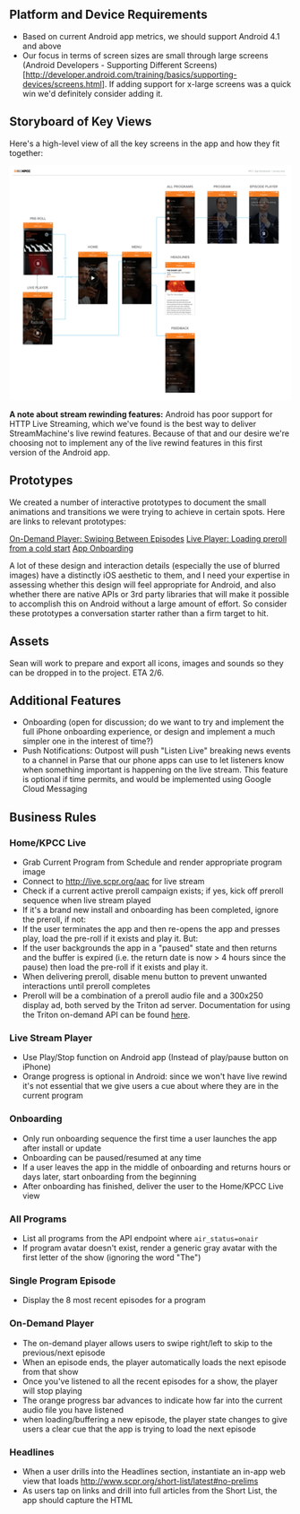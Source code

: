 ## Platform and Device Requirements

* Based on current Android app metrics, we should support Android 4.1 and above
* Our focus in terms of screen sizes are small through large screens (Android Developers - Supporting Different Screens)[http://developer.android.com/training/basics/supporting-devices/screens.html]. If adding support for x-large screens was a quick win we'd definitely consider adding it.

## Storyboard of Key Views

Here's a high-level view of all the key screens in the app and how they fit together:

![KPCC Phone App - Storyboards](AppStoryboards.png)

**A note about stream rewinding features:** Android has poor support for HTTP Live Streaming, which we've found is the best way to deliver StreamMachine's live rewind features. Because of that and our desire  we're choosing not to implement any of the live rewind features in this first version of the Android app.

## Prototypes

We created a number of interactive prototypes to document the small animations and transitions we were trying to achieve in certain spots. Here are links to relevant prototypes:

[On-Demand Player: Swiping Between Episodes](http://scpr.github.io/KPCC-iPhone-Prototypes/prototype.iphone.programs-prev-next.framer/)
[Live Player: Loading preroll from a cold start](http://scpr.github.io/KPCC-iPhone-Prototypes/prototype.iphone.home-preroll.framer/)
[App Onboarding](http://scpr.github.io/KPCC-iPhone-Prototypes/prototype.iphone.onboarding.framer/)

A lot of these design and interaction details (especially the use of blurred images) have a distinctly iOS aesthetic to them, and I need your expertise in assessing whether this design will feel appropriate for Android, and also whether there are native APIs or 3rd party libraries that will make it possible to accomplish this on Android without a large amount of effort. So consider these prototypes a conversation starter rather than a firm target to hit. 

## Assets

Sean will work to prepare and export all icons, images and sounds so they can be dropped in to the project. ETA 2/6.

## Additional Features

* Onboarding (open for discussion; do we want to try and implement the full iPhone onboarding experience, or design and implement a much simpler one in the interest of time?)
* Push Notifications: Outpost will push "Listen Live" breaking news events to a channel in Parse that our phone apps can use to let listeners know when something important is happening on the live stream. This feature is optional if time permits, and would be implemented using Google Cloud Messaging
 
## Business Rules

### Home/KPCC Live
- Grab Current Program from Schedule and render appropriate program image
- Connect to http://live.scpr.org/aac for live stream
- Check if a current active preroll campaign exists; if yes, kick off preroll sequence when live stream played
- If it's a brand new install and onboarding has been completed, ignore the preroll, if not:
- If the user terminates the app and then re-opens the app and presses play, load the pre-roll if it exists and play it. But:
- If the user backgrounds the app in a "paused" state and then returns and the buffer is expired (i.e. the return date is now > 4 hours since the pause) then load the pre-roll if it exists and play it.
- When delivering preroll, disable menu button to prevent unwanted interactions until preroll completes
- Preroll will be a combination of a preroll audio file and a 300x250 display ad, both served by the Triton ad server. Documentation for using the Triton on-demand API can be found [here](ondemand_advertising_guide_1.3.8_2014-11-26.pdf).
 
### Live Stream Player
- Use Play/Stop function on Android app (Instead of play/pause button on iPhone)
- Orange progress is optional in Android: since we won't have live rewind it's not essential that we give users a cue about where they are in the current program 
 
### Onboarding
- Only run onboarding sequence the first time a user launches the app after install or update
- Onboarding can be paused/resumed at any time
- If a user leaves the app in the middle of onboarding and returns hours or days later, start onboarding from the beginning
- After onboarding has finished, deliver the user to the Home/KPCC Live view
 
### All Programs
- List all programs from the API endpoint where `air_status=onair`
- If program avatar doesn't exist, render a generic gray avatar with the first letter of the show (ignoring the word "The")

### Single Program Episode
- Display the 8 most recent episodes for a program
 
### On-Demand Player
- The on-demand player allows users to swipe right/left to skip to the previous/next episode
- When an episode ends, the player automatically loads the next episode from that show
- Once you've listened to all the recent episodes for a show, the player will stop playing
- The orange progress bar advances to indicate how far into the current audio file you have listened
- when loading/buffering a new episode, the player state changes to give users a clear cue that the app is trying to load the next episode
 
### Headlines
- When a user drills into the Headlines section, instantiate an in-app web view that loads http://www.scpr.org/short-list/latest#no-prelims
- As users tap on links and drill into full articles from the Short List, the app should capture the HTML <title> attribute for the current page and render a truncated version of it into the app's navigation bar

### Donate
- When tapped, the donate button should launch the default web browser on the phone and load https://scprcontribute.publicradio.org/contribute.php
 
### Other

#### Program Background Images

For all screens where a program background image is rendered: program images are hosted on Media, located at http://media.scpr.org/iphone/program-images/*. The program images in this directory conform to a consistent file naming convention that uses the Program.slug as part of the filename, like so:
 
http://media.scpr.org/iphone/program-images/program_tile_fresh-air@2x.jpg
 
The app will need to construct a URL like this based on the program slug and fetch the appropriate image. Since these images change infrequently and we want to minimize network requests, we should consider caching these images on the device so we don't have to request them constantly.

If the app requests an image for a program from Media and gets a 404, We have a generic fallback image that can be used:

http://media.scpr.org/iphone/program-images/program_tile_generic@2x.jpg

#### Analytics

We're using Mixpanel as the platform for tracking sessions and engagement with our apps. Docs are [here](https://mixpanel.com/help/reference). The Mixpanel SDK will need to be added and initialized to send basic session info, but in addition we want to send specific events to Mixpanel to track engagement in the app. A full list of events we want to track can be found [here](events_schema_KPCCforiPhone-RC1.xlsx).